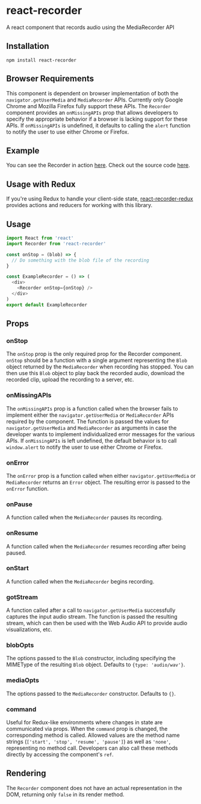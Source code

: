 # react-recorder
A react component that records audio using the MediaRecorder API

## Installation

```
npm install react-recorder
```

## Browser Requirements

This component is dependent on browser implementation of both the `navigator.getUserMedia` and `MediaRecorder` APIs. Currently only Google Chrome and Mozilla Firefox fully support these APIs. The `Recorder` component provides an `onMissingAPIs` prop that allows developers to specify the appropriate behavior if a browser is lacking support for these APIs. If `onMissingAPIs` is undefined, it defaults to calling the `alert` function to notify the user to use either Chrome or Firefox.

## Example

You can see the Recorder in action [here](https://agrasley.github.io/react-audio-example/). Check out the source code [here](https://github.com/agrasley/react-audio-example).

## Usage with Redux

If you're using Redux to handle your client-side state, [react-recorder-redux](https://github.com/agrasley/react-recorder-redux) provides actions and reducers for working with this library.

## Usage

```js
import React from 'react'
import Recorder from 'react-recorder'

const onStop = (blob) => {
  // Do something with the blob file of the recording
}

const ExampleRecorder = () => (
  <div>
    <Recorder onStop={onStop} />
  </div>
)
export default ExampleRecorder
```

## Props

### onStop

The `onStop` prop is the only required prop for the Recorder component. `onStop` should be a function with a single argument representing the `Blob` object returned by the `MediaRecorder` when recording has stopped. You can then use this `Blob` object to play back the recorded audio, download the recorded clip, upload the recording to a server, etc.

### onMissingAPIs

The `onMissingAPIs` prop is a function called when the browser fails to implement either the `navigator.getUserMedia` or `MediaRecorder` APIs required by the component. The function is passed the values for `navigator.getUserMedia` and `MediaRecorder` as arguments in case the developer wants to implement individualized error messages for the various APIs. If `onMissingAPIs` is left undefined, the default behavior is to call `window.alert` to notify the user to use either Chrome or Firefox.

### onError

The `onError` prop is a function called when either `navigator.getUserMedia` or `MediaRecorder` returns an `Error` object. The resulting error is passed to the `onError` function.

### onPause

A function called when the `MediaRecorder` pauses its recording.

### onResume

A function called when the `MediaRecorder` resumes recording after being paused.

### onStart

A function called when the `MediaRecorder` begins recording.

### gotStream

A function called after a call to `navigator.getUserMedia` successfully captures the input audio stream. The function is passed the resulting stream, which can then be used with the Web Audio API to provide audio visualizations, etc.

### blobOpts

The options passed to the `Blob` constructor, including specifying the MIMEType of the resulting `Blob` object. Defaults to `{type: 'audio/wav'}`.

### mediaOpts

The options passed to the `MediaRecorder` constructor. Defaults to `{}`.

### command

Useful for Redux-like environments where changes in state are communicated via props. When the `command` prop is changed, the corresponding method is called. Allowed values are the method name strings (`['start', 'stop', 'resume', 'pause']`) as well as `'none'`, representing no method call. Developers can also call these methods directly by accessing the component's `ref`.

## Rendering

The `Recorder` component does not have an actual representation in the DOM, returning only `false` in its render method.
